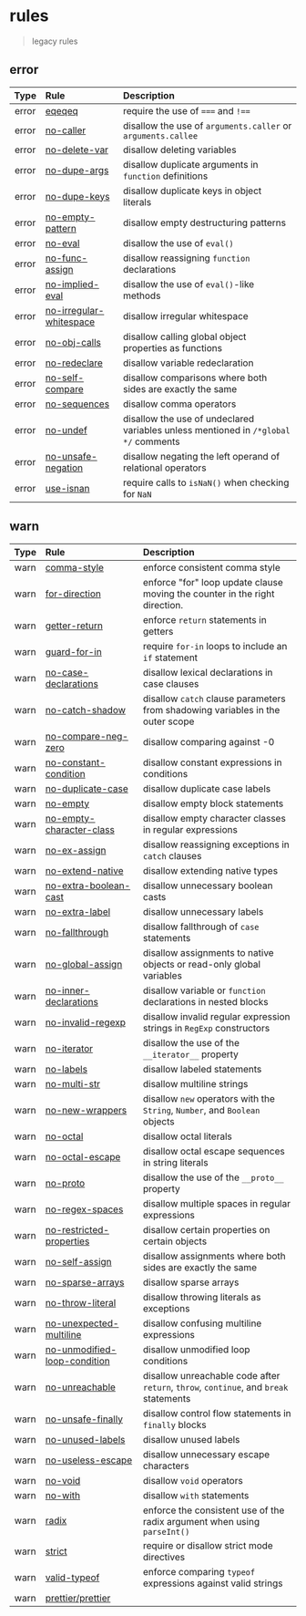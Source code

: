 # rules

> legacy rules

## error

| Type  | Rule                                                                             | Description                                                                         |
| :---: | :------------------------------------------------------------------------------- | :---------------------------------------------------------------------------------- |
| error | [eqeqeq](https://eslint.org/docs/rules/eqeqeq)                                   | require the use of `===` and `!==`                                                  |
| error | [no-caller](https://eslint.org/docs/rules/no-caller)                             | disallow the use of `arguments.caller` or `arguments.callee`                        |
| error | [no-delete-var](https://eslint.org/docs/rules/no-delete-var)                     | disallow deleting variables                                                         |
| error | [no-dupe-args](https://eslint.org/docs/rules/no-dupe-args)                       | disallow duplicate arguments in `function` definitions                              |
| error | [no-dupe-keys](https://eslint.org/docs/rules/no-dupe-keys)                       | disallow duplicate keys in object literals                                          |
| error | [no-empty-pattern](https://eslint.org/docs/rules/no-empty-pattern)               | disallow empty destructuring patterns                                               |
| error | [no-eval](https://eslint.org/docs/rules/no-eval)                                 | disallow the use of `eval()`                                                        |
| error | [no-func-assign](https://eslint.org/docs/rules/no-func-assign)                   | disallow reassigning `function` declarations                                        |
| error | [no-implied-eval](https://eslint.org/docs/rules/no-implied-eval)                 | disallow the use of `eval()`-like methods                                           |
| error | [no-irregular-whitespace](https://eslint.org/docs/rules/no-irregular-whitespace) | disallow irregular whitespace                                                       |
| error | [no-obj-calls](https://eslint.org/docs/rules/no-obj-calls)                       | disallow calling global object properties as functions                              |
| error | [no-redeclare](https://eslint.org/docs/rules/no-redeclare)                       | disallow variable redeclaration                                                     |
| error | [no-self-compare](https://eslint.org/docs/rules/no-self-compare)                 | disallow comparisons where both sides are exactly the same                          |
| error | [no-sequences](https://eslint.org/docs/rules/no-sequences)                       | disallow comma operators                                                            |
| error | [no-undef](https://eslint.org/docs/rules/no-undef)                               | disallow the use of undeclared variables unless mentioned in `/*global */` comments |
| error | [no-unsafe-negation](https://eslint.org/docs/rules/no-unsafe-negation)           | disallow negating the left operand of relational operators                          |
| error | [use-isnan](https://eslint.org/docs/rules/use-isnan)                             | require calls to `isNaN()` when checking for `NaN`                                  |

## warn

| Type | Rule                                                                                       | Description                                                                           |
| :--: | :----------------------------------------------------------------------------------------- | :------------------------------------------------------------------------------------ |
| warn | [comma-style](https://eslint.org/docs/rules/comma-style)                                   | enforce consistent comma style                                                        |
| warn | [for-direction](https://eslint.org/docs/rules/for-direction)                               | enforce "for" loop update clause moving the counter in the right direction.           |
| warn | [getter-return](https://eslint.org/docs/rules/getter-return)                               | enforce `return` statements in getters                                                |
| warn | [guard-for-in](https://eslint.org/docs/rules/guard-for-in)                                 | require `for-in` loops to include an `if` statement                                   |
| warn | [no-case-declarations](https://eslint.org/docs/rules/no-case-declarations)                 | disallow lexical declarations in case clauses                                         |
| warn | [no-catch-shadow](https://eslint.org/docs/rules/no-catch-shadow)                           | disallow `catch` clause parameters from shadowing variables in the outer scope        |
| warn | [no-compare-neg-zero](https://eslint.org/docs/rules/no-compare-neg-zero)                   | disallow comparing against -0                                                         |
| warn | [no-constant-condition](https://eslint.org/docs/rules/no-constant-condition)               | disallow constant expressions in conditions                                           |
| warn | [no-duplicate-case](https://eslint.org/docs/rules/no-duplicate-case)                       | disallow duplicate case labels                                                        |
| warn | [no-empty](https://eslint.org/docs/rules/no-empty)                                         | disallow empty block statements                                                       |
| warn | [no-empty-character-class](https://eslint.org/docs/rules/no-empty-character-class)         | disallow empty character classes in regular expressions                               |
| warn | [no-ex-assign](https://eslint.org/docs/rules/no-ex-assign)                                 | disallow reassigning exceptions in `catch` clauses                                    |
| warn | [no-extend-native](https://eslint.org/docs/rules/no-extend-native)                         | disallow extending native types                                                       |
| warn | [no-extra-boolean-cast](https://eslint.org/docs/rules/no-extra-boolean-cast)               | disallow unnecessary boolean casts                                                    |
| warn | [no-extra-label](https://eslint.org/docs/rules/no-extra-label)                             | disallow unnecessary labels                                                           |
| warn | [no-fallthrough](https://eslint.org/docs/rules/no-fallthrough)                             | disallow fallthrough of `case` statements                                             |
| warn | [no-global-assign](https://eslint.org/docs/rules/no-global-assign)                         | disallow assignments to native objects or read-only global variables                  |
| warn | [no-inner-declarations](https://eslint.org/docs/rules/no-inner-declarations)               | disallow variable or `function` declarations in nested blocks                         |
| warn | [no-invalid-regexp](https://eslint.org/docs/rules/no-invalid-regexp)                       | disallow invalid regular expression strings in `RegExp` constructors                  |
| warn | [no-iterator](https://eslint.org/docs/rules/no-iterator)                                   | disallow the use of the `__iterator__` property                                       |
| warn | [no-labels](https://eslint.org/docs/rules/no-labels)                                       | disallow labeled statements                                                           |
| warn | [no-multi-str](https://eslint.org/docs/rules/no-multi-str)                                 | disallow multiline strings                                                            |
| warn | [no-new-wrappers](https://eslint.org/docs/rules/no-new-wrappers)                           | disallow `new` operators with the `String`, `Number`, and `Boolean` objects           |
| warn | [no-octal](https://eslint.org/docs/rules/no-octal)                                         | disallow octal literals                                                               |
| warn | [no-octal-escape](https://eslint.org/docs/rules/no-octal-escape)                           | disallow octal escape sequences in string literals                                    |
| warn | [no-proto](https://eslint.org/docs/rules/no-proto)                                         | disallow the use of the `__proto__` property                                          |
| warn | [no-regex-spaces](https://eslint.org/docs/rules/no-regex-spaces)                           | disallow multiple spaces in regular expressions                                       |
| warn | [no-restricted-properties](https://eslint.org/docs/rules/no-restricted-properties)         | disallow certain properties on certain objects                                        |
| warn | [no-self-assign](https://eslint.org/docs/rules/no-self-assign)                             | disallow assignments where both sides are exactly the same                            |
| warn | [no-sparse-arrays](https://eslint.org/docs/rules/no-sparse-arrays)                         | disallow sparse arrays                                                                |
| warn | [no-throw-literal](https://eslint.org/docs/rules/no-throw-literal)                         | disallow throwing literals as exceptions                                              |
| warn | [no-unexpected-multiline](https://eslint.org/docs/rules/no-unexpected-multiline)           | disallow confusing multiline expressions                                              |
| warn | [no-unmodified-loop-condition](https://eslint.org/docs/rules/no-unmodified-loop-condition) | disallow unmodified loop conditions                                                   |
| warn | [no-unreachable](https://eslint.org/docs/rules/no-unreachable)                             | disallow unreachable code after `return`, `throw`, `continue`, and `break` statements |
| warn | [no-unsafe-finally](https://eslint.org/docs/rules/no-unsafe-finally)                       | disallow control flow statements in `finally` blocks                                  |
| warn | [no-unused-labels](https://eslint.org/docs/rules/no-unused-labels)                         | disallow unused labels                                                                |
| warn | [no-useless-escape](https://eslint.org/docs/rules/no-useless-escape)                       | disallow unnecessary escape characters                                                |
| warn | [no-void](https://eslint.org/docs/rules/no-void)                                           | disallow `void` operators                                                             |
| warn | [no-with](https://eslint.org/docs/rules/no-with)                                           | disallow `with` statements                                                            |
| warn | [radix](https://eslint.org/docs/rules/radix)                                               | enforce the consistent use of the radix argument when using `parseInt()`              |
| warn | [strict](https://eslint.org/docs/rules/strict)                                             | require or disallow strict mode directives                                            |
| warn | [valid-typeof](https://eslint.org/docs/rules/valid-typeof)                                 | enforce comparing `typeof` expressions against valid strings                          |
| warn | [prettier/prettier](https://github.com/prettier/eslint-plugin-prettier#options)            |
